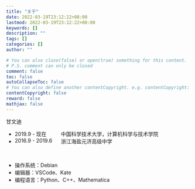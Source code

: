 ```yaml
---
title: "关于"
date: 2022-03-19T23:12:22+08:00
lastmod: 2022-03-19T23:12:22+08:00
keywords: []
description: ""
tags: []
categories: []
author: ""

# You can also close(false) or open(true) something for this content.
# P.S. comment can only be closed
comment: false
toc: false
autoCollapseToc: false
# You can also define another contentCopyright. e.g. contentCopyright: "This is another copyright."
contentCopyright: false
reward: false
mathjax: false
---
```


甘文迪

<style type="text/css">
    tab {
        width: 9em;
        float: left;
    }
</style>

+ <tab> 2019.9 - 现在 </tab> 中国科学技术大学，计算机科学与技术学院
+ <tab> 2016.9 - 2019.6 </tab> 浙江海盐元济高级中学

<br/>

+ 操作系统：Debian
+ 编辑器：VSCode、Kate
+ 编程语言：Python、C++、Mathematica
